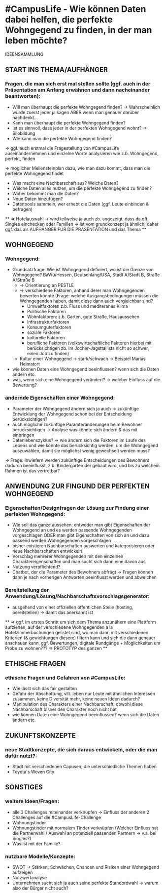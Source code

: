 # #CampusLife - Wie können Daten dabei helfen, die perfekte Wohngegend zu finden, in der man leben möchte?
IDEENSAMMLUNG


## START INS THEMA/AUFHÄNGER

### Fragen, die man sich erst mal stellen sollte (ggf. auch in der Präsentation am Anfang erwähnen und dann nacheinander beantworten):
* Will man überhaupt die perfekte Wohngegend finden? -> Wahrscheinlich würde zuerst jeder ja sagen ABER wenn man genauer darüber nachdenkt...
* Kann man überhaupt die perfekte Wohngegend finden?
* Ist es sinnvoll, dass jeder in der perfekten Wohngegend wohnt? -> Silobildung
* Wie kann man die perfekte Wohngegend finden?

=> ggf. auch erstmal die Fragestellung von #CampusLife auseinandernehmen und einzelne Worte analysieren wie z.b. Wohngegend, perfekt, finden

=> möglicher Meilensteinplan dazu, wie man dazu kommt, dass man die perfekte Wohngegend findet
* Was macht eine Nachbarschaft aus? Welche Daten?
* Welche Daten alles nutzen, um die perfekte Wohngegend zu finden?
* Woher bekommt man die Daten?
* Neue Daten hinzufügen?
* Datenpools sammeln, wer erhebt die Daten (ggf. Leute einbinden & befragen)

** => Hotelauswahl -> wird teilweise ja auch zb. angezeigt, dass da oft Singles einchecken oder Familien => ist vom grundkonzept ja ähnlich, daher ggf. das als AUFHÄNGER FÜR DIE PRÄSENTATION und das Thema **



## WOHNGEGEND

### Wohngegend:
* Grundsatzfrage: Wie ist Wohngegend definiert, wo ist die Grenze von Wohngegend? BaWü/Hessen, Deutschlang/USA, Stadt A/Stadt B, Straße A/Straße B
	* -> Orientierung an PESTLE	
	* -> verschiedene Faktoren, anhand derer man Wohngegenden bewerten könnte (Frage: welche Ausgangsbedingungen müssen die Wohngegenden haben, damit diese dann auch vergleichbar sind?
		* Umweltfaktoren z.b. Fluss und mediteranes Klima
		* Politische Faktoren
		* Wohnfaktoren: z.b. Garten, gute Straße, Hausaussehen
		* Infrastrukturfaktoren
		* Konsumgüterfaktoren
		* soziale Faktoren
		* kulturelle Faktoren
		* berufliche Faktoren (volkswirtschaftliche Faktoren hierbei mit berücksichtigen zb. im Jocher-Jagsttal ists nicht so schwer, einen Job zu finden)
	* Kultur einer Wohngegend -> stark/schwach -> Beispiel Marias Heimatort
* wie können Daten eine Wohngegend beeinflussen? wenn sich die Daten ändern etc. 
* was, wenn sich eine Wohngegend verändert? -> welcher Einfluss auf die Bewertung?

### ändernde Eigenschaften einer Wohngegend:
* Parameter der Wohngegend ändern sich ja auch -> zukünftige Entwicklung der Wohngegend schon bei der Entscheidung berücksichtigen?
* auch mögliche zukünftige Paramteränderungen beim Bewohner berücksichtigen -> Analyse was könnte sich ändern & das mit einbringen 
* Datenlebenszyklus? -> wie ändern sich die Faktoren im Laufe des Lebens und wie könnte das berücksichtig werden, um die Wohngegend auszuwählen, damit sie möglichst wenig gewechselt werden muss?

=> Frage: inwiefern werden zukünftige Entscheidungen des Bewohners dadurch beeinflusst, z.b. Kindergarten der gebaut wird, und bis zu welchem Rahmen ist das vertretbar?



## ANWENDUNG ZUR FINGUND DER PERFEKTEN WOHNGEGEND

### Eigenschaften/Designfragen der Lösung zur Findung einer perfekten Wohngegend:
* Wie soll das ganze aussehen: entweder man gibt Eigenschaften der Wohngegend an und es werden passende Wohngegenden vorgeschlagen ODER man gibt Eigenschaften von sich an und dazu passend werden Wohngegenden vorgeschlagen
* bisher existieren Nachbarschaften auswerten und kategorisieren oder neue Nachbarschaften entwickeln
* Vorschlag mehrerer Wohngegenden mit den einzelnen Charaktereigenschaften und man sucht sich dann eine davon aus
* Nutzung verpflichtend?
* Chatbot, der die Parameter des Bewohners abfrägt -> Fragen können dann je nach vorherigen Antworten beeinflusst werden und abweichen

### Bereitstellung der Anwendung/Lösung/Nachbarschaftsvorschlagsgenerator:
* ausgehend von einer offiziellen öffentlichen Stelle (hosting, bereitstellen) -> damit das anerkannt ist

** => ggf. im ersten Schritt um sich dem Thema anzunähern eine Plattform aufziehen, auf der verschiedene Wohngegenden a la Hotelzimmerbuchungen gelistet sind, wo man dann mit verschiedenen Kriterien (& gewichtungen diesere) filtern kann und sich die dann genauer anschauen kann, ggf. Bewertungen, digitale Rundgänge + Möglichkeiten um Probe zu wohnen??? => PROTOTYP des ganzen **



## ETHISCHE FRAGEN

### ethische Fragen und Gefahren von #CampusLife:
* Wie lässt sich das fair gestalten
* Gefahr der Abschottung, vllt. leben nur Leute mit ähnlichen Interessen zusammen, keine Diversität mehr, keine neuen Ideen dadurch?
* Manipulation des Charakters einer Nachbarschaft, obwohl diese Nachbarschaft bisher den Charakter noch nicht hat
* wie können Daten eine Wohngegend beeinflussen? wenn sich die Daten ändern etc. 



## ZUKUNFTSKONZEPTE

### neue Stadtkonzepte, die sich daraus entwickeln, oder die man dafür nutzt?:
* Stadt mit verschiedenen Capusen, die unterschiedliche Themen haben
* Toyota's Woven City



## SONSTIGES

### weitere Ideen/Fragen:
* alle 3 Challenges miteinander verknüpfen -> Einfluss der anderen 2 Challenges auf die #CampusLife-Challenge
* Wohnungstinder
* Wohnungstinder mit normalem Tinder verknüpfen (Welcher Einfluss hat die Partnerwahl / Auswahl an potenziell passenden Partnern -> v.a. bei Singles?)
* Was ist mit der Familie?

### nutzbare Modelle/Konzepte:
* SWOT -> Stärken, Schwächen, Chancen und Risiken einer Wohngegend aufzeigen
* Nutzwertanalyse
* Unternehmen sucht sich ja auch seine perfekte Standordwahl -> warum also der Bürger nicht auch?